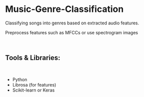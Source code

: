 # Music-Genre-Classification
Classifying songs into genres based on extracted audio features.</br>
<p> Preprocess features such as MFCCs or use spectrogram images</p></br>
<h2>Tools & Libraries:</h2></br>
<ul>
  <LI>
    Python
  </LI>
  <LI>
    Librosa (for features)
  </LI>
  <LI>
     Scikit-learn or Keras 
  </LI>
</ul>
 
 
